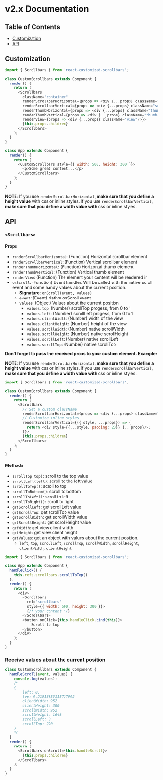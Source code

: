 # v2.x Documentation
## Table of Contents

- [Customization](#customization)
- [API](#api)

## Customization
```javascript
import { Scrollbars } from 'react-customized-scrollbars';

class CustomScrollbars extends Component {
  render() {
    return (
      <Scrollbars
        className="container"
        renderScrollbarHorizontal={props => <div {...props} className="scrollbar-horizontal" />}
        renderScrollbarVertical={props => <div {...props} className="scrollbar-vertical"/>}
        renderThumbHorizontal={props => <div {...props} className="thumb-horizontal"/>}
        renderThumbVertical={props => <div {...props} className="thumb-vertical"/>}
        renderView={props => <div {...props} className="view"/>}>
        {this.props.children}
      </Scrollbars>
    );
  }
}

class App extends Component {
  render() {
    return (
      <CustomScrollbars style={{ width: 500, height: 300 }}>
        <p>Some great content...</p>
      </CustomScrollbars>
    );
  }
}
```

**NOTE**: If you use `renderScrollbarHorizontal`, **make sure that you define a height value** with css or inline styles. If you use `renderScrollbarVertical`, **make sure that you define a width value with** css or inline styles.

## API

### `<Scrollbars>`

#### Props

* `renderScrollbarHorizontal`: (Function) Horizontal scrollbar element
* `renderScrollbarVertical`: (Function) Vertical scrollbar element
* `renderThumbHorizontal`: (Function) Horizontal thumb element
* `renderThumbVertical`: (Function) Vertical thumb element
* `renderView`: (Function) The element your content will be rendered in
* `onScroll`: (Function) Event handler. Will be called with the native scroll event and some handy values about the current position.
  * **Signature**: `onScroll(event, values)`
  * `event`: (Event) Native onScroll event
  * `values`: (Object) Values about the current position
    * `values.top`: (Number) scrollTop progess, from 0 to 1
    * `values.left`: (Number) scrollLeft progess, from 0 to 1
    * `values.clientWidth`: (Number) width of the view
    * `values.clientHeight`: (Number) height of the view
    * `values.scrollWidth`: (Number) native scrollWidth
    * `values.scrollHeight`: (Number) native scrollHeight
    * `values.scrollLeft`: (Number) native scrollLeft
    * `values.scrollTop`: (Number) native scrollTop

**Don't forget to pass the received props to your custom element. Example:**

**NOTE**: If you use `renderScrollbarHorizontal`, **make sure that you define a height value** with css or inline styles. If you use `renderScrollbarVertical`, **make sure that you define a width value with** css or inline styles.

```javascript
import { Scrollbars } from 'react-customized-scrollbars';

class CustomScrollbars extends Component {
  render() {
    return (
      <Scrollbars
        // Set a custom className
        renderScrollbarHorizontal={props => <div {...props} className="scrollbar-vertical"/>}
        // Customize inline styles
        renderScrollbarVertical={({ style, ...props}) => {
          return <div style={{...style, padding: 20}} {...props}/>;
        }}>
        {this.props.children}
      </Scrollbars>
    );
  }
}
```

#### Methods

* `scrollTop(top)`: scroll to the top value
* `scrollLeft(left)`: scroll to the left value
* `scrollToTop()`: scroll to top
* `scrollToBottom()`: scroll to bottom
* `scrollToLeft()`: scroll to left
* `scrollToRight()`: scroll to right
* `getScrollLeft`: get scrollLeft value
* `getScrollTop`: get scrollTop value
* `getScrollWidth`: get scrollWidth value
* `getScrollHeight`: get scrollHeight value
* `getWidth`: get view client width
* `getHeight`: get view client height
* `getValues`: get an object with values about the current position.
    * `left`, `top`, `scrollLeft`, `scrollTop`, `scrollWidth`, `scrollHeight`, `clientWidth`, `clientHeight`

```javascript
import { Scrollbars } from 'react-customized-scrollbars';

class App extends Component {
  handleClick() {
    this.refs.scrollbars.scrollToTop()
  },
  render() {
    return (
      <div>
        <Scrollbars
          ref="scrollbars"
          style={{ width: 500, height: 300 }}>
          {/* your content */}
        </Scrollbars>
        <button onClick={this.handleClick.bind(this)}>
            Scroll to top
        </button>
      </div>
    );
  }
}
```

### Receive values about the current position

```javascript
class CustomScrollbars extends Component {
  handleScroll(event, values) {
    console.log(values);
    /*
    {
        left: 0,
        top: 0.21513353115727002
        clientWidth: 952
        clientHeight: 300
        scrollWidth: 952
        scrollHeight: 1648
        scrollLeft: 0
        scrollTop: 290
    }
    */
  }
  render() {
    return (
      <Scrollbars onScroll={this.handleScroll}>
        {this.props.children}
      </Scrollbars>
    );
  }
}
```
